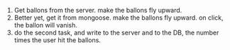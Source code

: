 1) Get ballons from the server. make the ballons fly upward.
2) Better yet, get it from mongoose. make the ballons fly upward. on click, the ballon will vanish.
3) do the second task, and write to the server and to the  DB, the number times the user hit the ballons. 